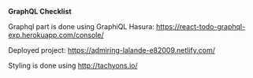 <b>GraphQL Checklist</b>

Graphql part is done using GraphiQL Hasura: https://react-todo-graphql-exp.herokuapp.com/console/

Deployed project: https://admiring-lalande-e82009.netlify.com/

Styling is done using http://tachyons.io/
